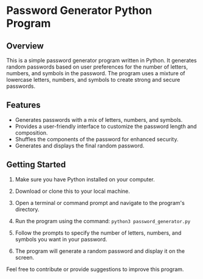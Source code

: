 # Password Generator Python Program

## Overview

This is a simple password generator program written in Python. It generates random passwords based on user preferences for the number of letters, numbers, and symbols in the password. The program uses a mixture of lowercase letters, numbers, and symbols to create strong and secure passwords.

## Features

- Generates passwords with a mix of letters, numbers, and symbols.
- Provides a user-friendly interface to customize the password length and composition.
- Shuffles the components of the password for enhanced security.
- Generates and displays the final random password.

## Getting Started

1. Make sure you have Python installed on your computer.

2. Download or clone this to your local machine.

3. Open a terminal or command prompt and navigate to the program's directory.

4. Run the program using the command: `python3 password_generator.py`

5. Follow the prompts to specify the number of letters, numbers, and symbols you want in your password.

6. The program will generate a random password and display it on the screen.

Feel free to contribute or provide suggestions to improve this program.


